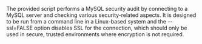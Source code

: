 The provided script performs a MySQL security audit by connecting to a MySQL server and checking various security-related aspects. 
It is designed to be run from a command line in a Linux-based system and the --ssl=FALSE option disables SSL for the connection, which should only be used in secure, trusted environments where encryption is not required.
